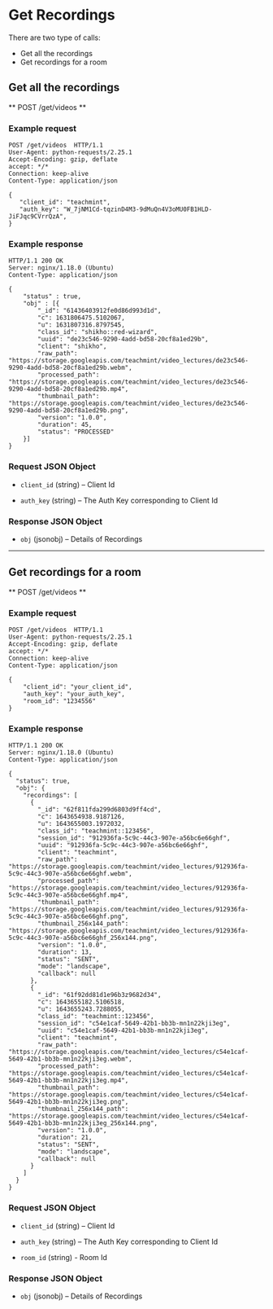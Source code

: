 # Get Recordings

There are two type of calls:

- Get all the recordings
- Get recordings for a room

## Get all the recordings

** POST /get/videos **

### Example request

```http
POST /get/videos  HTTP/1.1
User-Agent: python-requests/2.25.1
Accept-Encoding: gzip, deflate
accept: */*
Connection: keep-alive
Content-Type: application/json

{
   "client_id": "teachmint",
   "auth_key": "W_7jNM1Cd-tqzinD4M3-9dMuQn4V3oMU0FB1HLD-JiFJqc9CVrrQzA",
}
```

### Example response

```http
HTTP/1.1 200 OK
Server: nginx/1.18.0 (Ubuntu)
Content-Type: application/json

{
    "status" : true,
    "obj" : [{
        "_id": "61436403912fe0d86d993d1d",
        "c": 1631806475.5102067,
        "u": 1631807316.8797545,
        "class_id": "shikho::red-wizard",
        "uuid": "de23c546-9290-4add-bd58-20cf8a1ed29b",
        "client": "shikho",
        "raw_path": "https://storage.googleapis.com/teachmint/video_lectures/de23c546-9290-4add-bd58-20cf8a1ed29b.webm",
        "processed_path": "https://storage.googleapis.com/teachmint/video_lectures/de23c546-9290-4add-bd58-20cf8a1ed29b.mp4",
        "thumbnail_path": "https://storage.googleapis.com/teachmint/video_lectures/de23c546-9290-4add-bd58-20cf8a1ed29b.png",
        "version": "1.0.0",
        "duration": 45,
        "status": "PROCESSED"
    }]
}
```

### Request JSON Object

- `client_id` (string) – Client Id

- `auth_key` (string) – The Auth Key corresponding to Client Id

### Response JSON Object

- `obj` (jsonobj) – Details of Recordings

---

## Get recordings for a room

** POST /get/videos **

### Example request

```http
POST /get/videos  HTTP/1.1
User-Agent: python-requests/2.25.1
Accept-Encoding: gzip, deflate
accept: */*
Connection: keep-alive
Content-Type: application/json

{
    "client_id": "your_client_id",
    "auth_key": "your_auth_key",
    "room_id": "1234556"
}
```

### Example response

```http
HTTP/1.1 200 OK
Server: nginx/1.18.0 (Ubuntu)
Content-Type: application/json

{
  "status": true,
  "obj": {
    "recordings": [
      {
        "_id": "62f811fda299d6803d9ff4cd",
        "c": 1643654938.9187126,
        "u": 1643655003.1972032,
        "class_id": "teachmint::123456",
        "session_id": "912936fa-5c9c-44c3-907e-a56bc6e66ghf",
        "uuid": "912936fa-5c9c-44c3-907e-a56bc6e66ghf",
        "client": "teachmint",
        "raw_path": "https://storage.googleapis.com/teachmint/video_lectures/912936fa-5c9c-44c3-907e-a56bc6e66ghf.webm",
        "processed_path": "https://storage.googleapis.com/teachmint/video_lectures/912936fa-5c9c-44c3-907e-a56bc6e66ghf.mp4",
        "thumbnail_path": "https://storage.googleapis.com/teachmint/video_lectures/912936fa-5c9c-44c3-907e-a56bc6e66ghf.png",
        "thumbnail_256x144_path": "https://storage.googleapis.com/teachmint/video_lectures/912936fa-5c9c-44c3-907e-a56bc6e66ghf_256x144.png",
        "version": "1.0.0",
        "duration": 13,
        "status": "SENT",
        "mode": "landscape",
        "callback": null
      },
      {
        "_id": "61f92dd81d1e96b3z9682d34",
        "c": 1643655182.5106518,
        "u": 1643655243.7288055,
        "class_id": "teachmint::123456",
        "session_id": "c54e1caf-5649-42b1-bb3b-mn1n22kji3eg",
        "uuid": "c54e1caf-5649-42b1-bb3b-mn1n22kji3eg",
        "client": "teachmint",
        "raw_path": "https://storage.googleapis.com/teachmint/video_lectures/c54e1caf-5649-42b1-bb3b-mn1n22kji3eg.webm",
        "processed_path": "https://storage.googleapis.com/teachmint/video_lectures/c54e1caf-5649-42b1-bb3b-mn1n22kji3eg.mp4",
        "thumbnail_path": "https://storage.googleapis.com/teachmint/video_lectures/c54e1caf-5649-42b1-bb3b-mn1n22kji3eg.png",
        "thumbnail_256x144_path": "https://storage.googleapis.com/teachmint/video_lectures/c54e1caf-5649-42b1-bb3b-mn1n22kji3eg_256x144.png",
        "version": "1.0.0",
        "duration": 21,
        "status": "SENT",
        "mode": "landscape",
        "callback": null
      }
    ]
  }
}
```

### Request JSON Object

- `client_id` (string) – Client Id

- `auth_key` (string) – The Auth Key corresponding to Client Id

- `room_id` (string) - Room Id

### Response JSON Object

- `obj` (jsonobj) – Details of Recordings

